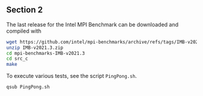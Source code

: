 ## Section 2

The last release for the Intel MPI Benchmark can be downloaded and compiled with

```bash
wget https://github.com/intel/mpi-benchmarks/archive/refs/tags/IMB-v2021.3.zip
unzip IMB-v2021.3.zip
cd mpi-benchmarks-IMB-v2021.3 
cd src_c
make
```

To execute various tests, see the script `PingPong.sh`.

```bash
qsub PingPong.sh
```